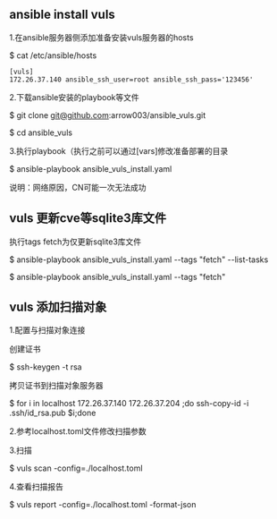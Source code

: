 ## ansible install vuls
1.在ansible服务器侧添加准备安装vuls服务器的hosts

$ cat /etc/ansible/hosts 
```
[vuls]
172.26.37.140 ansible_ssh_user=root ansible_ssh_pass='123456'
```
2.下载ansible安装的playbook等文件

$ git clone git@github.com:arrow003/ansible_vuls.git

$ cd ansible_vuls

3.执行playbook（执行之前可以通过[vars]修改准备部署的目录

$ ansible-playbook ansible_vuls_install.yaml

说明：网络原因，CN可能一次无法成功

## vuls 更新cve等sqlite3库文件

执行tags fetch为仅更新sqlite3库文件

$ ansible-playbook ansible_vuls_install.yaml --tags "fetch" --list-tasks

$ ansible-playbook ansible_vuls_install.yaml --tags "fetch"


## vuls 添加扫描对象

1.配置与扫描对象连接

创建证书

$ ssh-keygen -t rsa

拷贝证书到扫描对象服务器

$ for i in localhost 172.26.37.140 172.26.37.204 ;do ssh-copy-id -i .ssh/id_rsa.pub $i;done

2.参考localhost.toml文件修改扫描参数

3.扫描

$ vuls scan -config=./localhost.toml

4.查看扫描报告

$ vuls report -config=./localhost.toml -format-json
